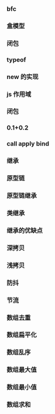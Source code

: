 ### bfc

### 盒模型

### 闭包

### typeof

### new 的实现

### js 作用域

### 闭包

### 0.1+0.2

### call apply bind

### 继承

### 原型链

### 原型链继承

### 类继承

### 继承的优缺点

### 深拷贝

### 浅拷贝

### 防抖

### 节流

### 数组去重

### 数组扁平化

### 数组乱序

### 数组最大值

### 数组最小值

### 数组求和
